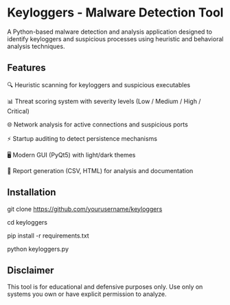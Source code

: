 # Keyloggers - Malware Detection Tool

A Python-based malware detection and analysis application designed to identify keyloggers and suspicious processes using heuristic and behavioral analysis techniques.


## Features
🔍 Heuristic scanning for keyloggers and suspicious executables

📊 Threat scoring system with severity levels (Low / Medium / High / Critical)

🌐 Network analysis for active connections and suspicious ports

⚡ Startup auditing to detect persistence mechanisms

🖥️ Modern GUI (PyQt5) with light/dark themes

📑 Report generation (CSV, HTML) for analysis and documentation


## Installation
git clone https://github.com/yourusername/keyloggers

cd keyloggers

pip install -r requirements.txt

python keyloggers.py


## Disclaimer
This tool is for educational and defensive purposes only. Use only on systems you own or have explicit permission to analyze.



